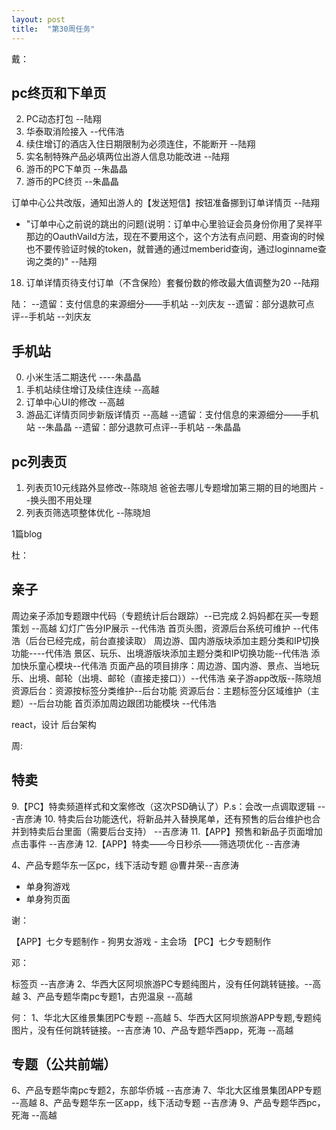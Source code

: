 ```yaml
---
layout: post
title:  "第30周任务"
---
```


戴：

## pc终页和下单页
  2. PC动态打包 --陆翔
  3. 华泰取消险接入 --代伟浩
  5. 续住增订的酒店入住日期限制为必须连住，不能断开 --陆翔
  17. 实名制特殊产品必填两位出游人信息功能改进 --陆翔
  19. 游币的PC下单页 --朱晶晶
  20. 游币的PC终页 --朱晶晶

  订单中心公共改版，通知出游人的【发送短信】按钮准备挪到订单详情页 --陆翔
  - "订单中心之前说的跳出的问题(说明：订单中心里验证会员身份你用了吴祥平那边的OauthVaild方法，现在不要用这个，这个方法有点问题、用查询的时候也不要传验证时候的token，就普通的通过memberid查询，通过loginname查询之类的)" --陆翔

  18. 订单详情页待支付订单（不含保险）套餐份数的修改最大值调整为20 --陆翔


陆：
 --遗留：支付信息的来源细分——手机站  --刘庆友
 --遗留：部分退款可点评--手机站 --刘庆友

## 手机站

  0. 小米生活二期迭代 ----朱晶晶
  4. 手机站续住增订及续住连续 --高越
  15. 订单中心UI的修改 --高越
  16. 游品汇详情页同步新版详情页 --高越
  --遗留：支付信息的来源细分——手机站  --朱晶晶
  --遗留：部分退款可点评--手机站 --朱晶晶


## pc列表页

  1. 列表页10元线路外显修改--陈晓旭
  爸爸去哪儿专题增加第三期的目的地图片 --换头图不用处理
  7. 列表页筛选项整体优化 --陈晓旭

1篇blog

杜：

## 亲子
  周边亲子添加专题跟中代码（专题统计后台跟踪）--已完成
  2.妈妈都在买—专题策划 --高越
  幻灯广告分IP展示 --代伟浩
  首页头图，资源后台系统可维护 --代伟浩（后台已经完成，前台直接读取）
  周边游、国内游版块添加主题分类和IP切换功能----代伟浩
  景区、玩乐、出境游版块添加主题分类和IP切换功能--代伟浩
  添加快乐童心模块--代伟浩
  页面产品的项目排序：周边游、国内游、景点、当地玩乐、出境、邮轮（出境、邮轮（直接走接口））--代伟浩
  亲子游app改版--陈晓旭
  资源后台：资源按标签分类维护--后台功能
  资源后台：主题标签分区域维护（主题）--后台功能
  首页添加周边跟团功能模块 --代伟浩

  react，设计
  后台架构

周:

## 特卖

  9.【PC】特卖频道样式和文案修改（这次PSD确认了）P.s：会改一点调取逻辑 ---吉彦涛
  10. 特卖后台功能迭代，将新品并入替换尾单，还有预售的后台维护也合并到特卖后台里面（需要后台支持） --吉彦涛
  11.【APP】预售和新品子页面增加点击事件 --吉彦涛
  12.【APP】特卖——今日秒杀——筛选项优化 --吉彦涛

  4、产品专题华东一区pc，线下活动专题 @曹井荣--吉彦涛

  - 单身狗游戏
  - 单身狗页面

谢：

  【APP】七夕专题制作
    - 狗男女游戏
    - 主会场
  【PC】七夕专题制作

邓：

  标签页 --吉彦涛
  2、华西大区阿坝旅游PC专题纯图片，没有任何跳转链接。--高越
  3、产品专题华南pc专题1，古兜温泉 --高越


何：
  1、华北大区维景集团PC专题 --高越
  5、华西大区阿坝旅游APP专题,专题纯图片，没有任何跳转链接。--吉彦涛
  10、产品专题华西app，死海 --高越

## 专题（公共前端）

  6、产品专题华南pc专题2，东部华侨城  --吉彦涛
  7、华北大区维景集团APP专题 --高越
  8、产品专题华东一区app，线下活动专题 --吉彦涛
  9、产品专题华西pc，死海 --高越
